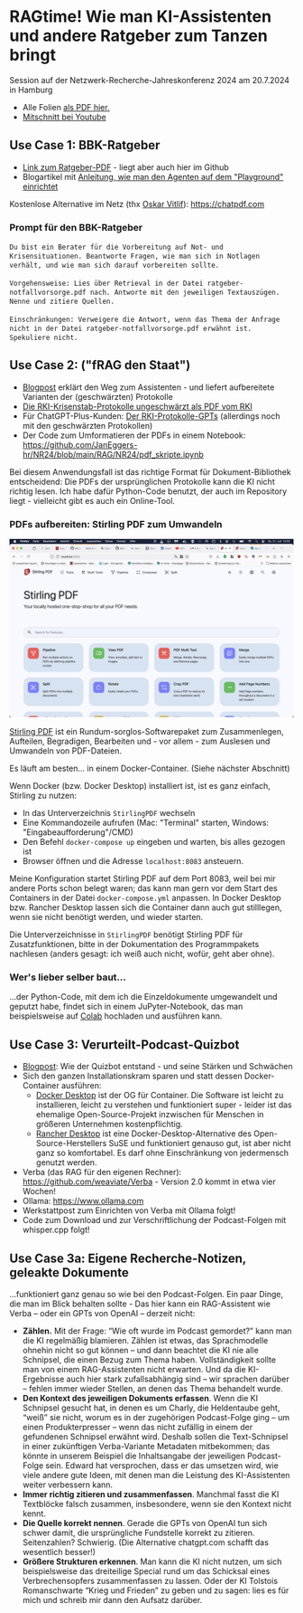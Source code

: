 # RAGtime! Wie man KI-Assistenten und andere Ratgeber zum Tanzen bringt

Session auf der Netzwerk-Recherche-Jahreskonferenz 2024 am 20.7.2024 in Hamburg

- Alle Folien [als PDF hier.](https://github.com/JanEggers-hr/NR24/raw/main/RAG/NR24%20RAGtime.pdf)
- [Mitschnitt bei Youtube](https://www.youtube.com/watch?v=pZuaRMWyfA8)

## Use Case 1: BBK-Ratgeber

* [Link zum Ratgeber-PDF](https://www.bbk.bund.de/SharedDocs/Downloads/DE/Mediathek/Publikationen/Buergerinformationen/Ratgeber/ratgeber-notfallvorsorge.pdf?__blob=publicationFile&v=15) - liegt aber auch hier im Github
* Blogartikel mit [Anleitung, wie man den Agenten auf dem "Playground" einrichtet](https://www.janeggers.tech/eeblog/2024/wie-funktionieren-die-gpts-die-neuen-ki-assistenten/)

Kostenlose Alternative im Netz (thx [Oskar Vitlif](https://oskar.tools/)): https://chatpdf.com

### Prompt für den BBK-Ratgeber
```
Du bist ein Berater für die Vorbereitung auf Not- und Krisensituationen. Beantworte Fragen, wie man sich in Notlagen verhält, und wie man sich darauf vorbereiten sollte. 

Vorgehensweise: Lies über Retrieval in der Datei ratgeber-notfallvorsorge.pdf nach. Antworte mit den jeweiligen Textauszügen. Nenne und zitiere Quellen. 

Einschränkungen: Verweigere die Antwort, wenn das Thema der Anfrage nicht in der Datei ratgeber-notfallvorsorge.pdf erwähnt ist. Spekuliere nicht.
```
## Use Case 2: ("fRAG den Staat")

* [Blogpost](https://www.janeggers.tech/eeblog/2024/anwendungsfall-fuer-gpts-die-rki-protokolle-mit-ki-hilfe-durchsuchbar-machen/) erklärt den Weg zum Assistenten - und liefert aufbereitete Varianten der (geschwärzten) Protokolle
* [Die RKI-Krisenstab-Protokolle ungeschwärzt als PDF vom RKI](https://www.rki.de/DE/Content/InfAZ/C/COVID-19-Pandemie/COVID-19-Krisenstabsprotokolle_Download.pdf?__blob=publicationFile)
* Für ChatGPT-Plus-Kunden: [Der RKI-Protokolle-GPTs](https://chat.openai.com/g/g-oTgJQDcEG-rki-krisenstab-protokolle) (allerdings noch mit den geschwärzten Protokollen)
* Der Code zum Umformatieren der PDFs in einem Notebook: https://github.com/JanEggers-hr/NR24/blob/main/RAG/NR24/pdf_skripte.ipynb

Bei diesem Anwendungsfall ist das richtige Format für Dokument-Bibliothek entscheidend: Die PDFs der ursprünglichen Protokolle kann die KI nicht richtig lesen. Ich habe dafür Python-Code benutzt, der auch im Repository liegt - vielleicht gibt es auch ein Online-Tool. 

### PDFs aufbereiten: Stirling PDF zum Umwandeln 

![Screenshot Stirling PDF auf localhost:8083](./StirlingPDF/stirlingscreen.png)

[Stirling PDF](https://stirlingtools.com/) ist ein Rundum-sorglos-Softwarepaket zum Zusammenlegen, Aufteilen, Begradigen, Bearbeiten und - vor allem - zum Auslesen und Umwandeln von PDF-Dateien. 

Es läuft am besten... in einem Docker-Container. (Siehe nächster Abschnitt)

Wenn Docker (bzw. Docker Desktop) installiert ist, ist es ganz einfach, Stirling zu nutzen: 
- In das Unterverzeichnis ```StirlingPDF``` wechseln
- Eine Kommandozeile aufrufen (Mac: "Terminal" starten, Windows: "Eingabeaufforderung"/CMD)
- Den Befehl ```docker-compose up``` eingeben und warten, bis alles gezogen ist
- Browser öffnen und die Adresse ```localhost:8083``` ansteuern. 

Meine Konfiguration startet Stirling PDF auf dem Port 8083, weil bei mir andere Ports schon belegt waren; das kann man gern vor dem Start des Containers in der Datei ```docker-compose.yml``` anpassen. In Docker Desktop bzw. Rancher Desktop lassen sich die Container dann auch gut stilllegen, wenn sie nicht benötigt werden, und wieder starten.

Die Unterverzeichnisse in ```StirlingPDF``` benötigt Stirling PDF für Zusatzfunktionen, bitte in der Dokumentation des Programmpakets nachlesen (anders gesagt: ich weiß auch nicht, wofür, geht aber ohne). 

### Wer's lieber selber baut...

...der Python-Code, mit dem ich die Einzeldokumente umgewandelt und geputzt habe, findet sich in einem JuPyter-Notebook, das man beispielsweise auf [Colab](https://colab.google.com) hochladen und ausführen kann. 

## Use Case 3: Verurteilt-Podcast-Quizbot

* [Blogpost](https://www.janeggers.tech/eeblog/2024/die-quiz-ki-die-weiss-was-in-110-folgen-verurteilt-passierte/): Wie der Quizbot entstand - und seine Stärken und Schwächen
* Sich den ganzen Installationskram sparen und statt dessen Docker-Container ausführen:
	* [Docker Desktop](https://www.docker.com/) ist der OG für Container. Die Software ist leicht zu installieren, leicht zu verstehen und funktioniert super - leider ist das ehemalige Open-Source-Projekt inzwischen für Menschen in größeren Unternehmen kostenpflichtig. 
	* [Rancher Desktop](https://rancherdesktop.io/) ist eine Docker-Desktop-Alternative des Open-Source-Herstellers SuSE und funktioniert genauso gut, ist aber nicht ganz so komfortabel. Es darf ohne Einschränkung von jedermensch genutzt werden. 
* Verba (das RAG für den eigenen Rechner): https://github.com/weaviate/Verba - Version 2.0 kommt in etwa vier Wochen!
* Ollama: https://www.ollama.com
* Werkstattpost zum Einrichten von Verba mit Ollama folgt!
* Code zum Download und zur Verschriftlichung der Podcast-Folgen mit whisper.cpp folgt!

## Use Case 3a: Eigene Recherche-Notizen, geleakte Dokumente

...funktioniert ganz genau so wie bei den Podcast-Folgen. Ein paar Dinge, die man im Blick behalten sollte - Das hier kann ein RAG-Assistent wie Verba – oder ein GPTs von OpenAI – derzeit nicht:

* **Zählen.** Mit der Frage: “Wie oft wurde im Podcast gemordet?” kann man die KI regelmäßig blamieren. Zählen ist etwas, das Sprachmodelle ohnehin nicht so gut können – und dann beachtet die KI nie alle Schnipsel, die einen Bezug zum Thema haben. Vollständigkeit sollte man von einem RAG-Assistenten nicht erwarten. Und da die KI-Ergebnisse auch hier stark zufallsabhängig sind – wir sprachen darüber – fehlen immer wieder Stellen, an denen das Thema behandelt wurde.
* **Den Kontext des jeweiligen Dokuments erfassen**. Wenn die KI Schnipsel gesucht hat, in denen es um Charly, die Heldentaube geht, “weiß” sie nicht, worum es in der zugehörigen Podcast-Folge ging – um einen Produkterpresser – wenn das nicht zufällig in einem der gefundenen Schnipsel erwähnt wird. Deshalb sollen die Text-Schnipsel in einer zukünftigen Verba-Variante Metadaten mitbekommen; das könnte in unserem Beispiel die Inhaltsangabe der jeweiligen Podcast-Folge sein. Edward hat versprochen, dass er das umsetzen wird, wie viele andere gute Ideen, mit denen man die Leistung des KI-Assistenten weiter verbessern kann.
* **Immer richtig zitieren und zusammenfassen**. Manchmal fasst die KI Textblöcke falsch zusammen, insbesondere, wenn sie den Kontext nicht kennt.
* **Die Quelle korrekt nennen**. Gerade die GPTs von OpenAI tun sich schwer damit, die ursprüngliche Fundstelle korrekt zu zitieren. Seitenzahlen? Schwierig. (Die Alternative chatgpt.com schafft das wesentlich besser!)
* **Größere Strukturen erkennen**. Man kann die KI nicht nutzen, um sich beispielsweise das dreiteilige Special rund um das Schicksal eines Verbrechensopfers zusammenfassen zu lassen. Oder der KI Tolstois Romanschwarte “Krieg und Frieden” zu geben und zu sagen: lies es für mich und schreib mir dann den Aufsatz darüber.

